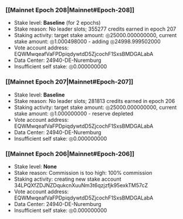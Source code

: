 ### [[Mainnet Epoch 208|Mainnet#Epoch-208]]
* Stake level: **Baseline** (for 2 epochs)
* Stake reason: No leader slots; 355277 credits earned in epoch 207
* Staking activity: target stake amount: ◎25000.000000000, current stake amount: ◎1.000498000 - adding ◎24998.999502000
* Vote account address: EQWMwqeafVaFPDpiqdywtdD5ZjcochF1SxsBMDGALabA
* Data Center: 24940-DE-Nuremburg
* Insufficient self stake: ◎0.000000000
### [[Mainnet Epoch 207|Mainnet#Epoch-207]]
* Stake level: **Baseline**
* Stake reason: No leader slots; 281813 credits earned in epoch 206
* Staking activity: target stake amount: ◎25000.000000000, current stake amount: ◎1.000000000 - reserve depleted
* Vote account address: EQWMwqeafVaFPDpiqdywtdD5ZjcochF1SxsBMDGALabA
* Data Center: 24940-DE-Nuremburg
* Insufficient self stake: ◎0.000000000
### [[Mainnet Epoch 206|Mainnet#Epoch-206]]
* Stake level: **None**
* Stake reason: Commission is too high: 100% commission
* Staking activity: creating new stake account 34LPQXfZDJNZDqukcnXuuNm3t6qzjzfjk95exkTM57cZ
* Vote account address: EQWMwqeafVaFPDpiqdywtdD5ZjcochF1SxsBMDGALabA
* Data Center: 24940-DE-Nuremburg
* Insufficient self stake: ◎0.000000000